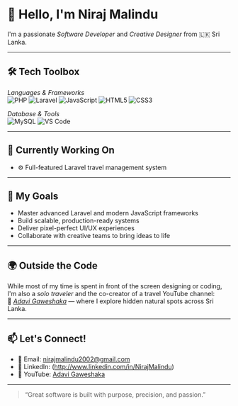# 👋 Hello, I'm Niraj Malindu

I'm a passionate *Software Developer* and *Creative Designer* from 🇱🇰 Sri Lanka.

---

## 🛠 Tech Toolbox

*Languages & Frameworks*  
![PHP](https://img.shields.io/badge/PHP-777BB4?style=flat&logo=php&logoColor=white)
![Laravel](https://img.shields.io/badge/Laravel-FF2D20?style=flat&logo=laravel&logoColor=white)
![JavaScript](https://img.shields.io/badge/JavaScript-F7DF1E?style=flat&logo=javascript&logoColor=black)
![HTML5](https://img.shields.io/badge/HTML5-E34F26?style=flat&logo=html5&logoColor=white)
![CSS3](https://img.shields.io/badge/CSS3-1572B6?style=flat&logo=css3&logoColor=white)


*Database & Tools*  
![MySQL](https://img.shields.io/badge/MySQL-00758F?style=flat&logo=mysql&logoColor=white)
![VS Code](https://img.shields.io/badge/VSCode-007ACC?style=flat&logo=visual-studio-code&logoColor=white)

---

## 🌱 Currently Working On

- ⚙ Full-featured Laravel travel management system  


---

## 🚀 My Goals

- Master advanced Laravel and modern JavaScript frameworks  
- Build scalable, production-ready systems  
- Deliver pixel-perfect UI/UX experiences  
- Collaborate with creative teams to bring ideas to life

---

## 🌍 Outside the Code

While most of my time is spent in front of the screen designing or coding, I'm also a *solo traveler* and the co-creator of a travel YouTube channel:  
🎥 *[Adavi Gaweshaka](http://www.youtube.com/@AdaviGaweshaka)* — where I explore hidden natural spots across Sri Lanka.

---

## 📫 Let's Connect!

- 📧 Email: nirajmalindu2002@gmail.com  
- 🔗 LinkedIn: (http://www.linkedin.com/in/NirajMalindu)  
- 🎥 YouTube: [Adavi Gaweshaka](http://www.youtube.com/@AdaviGaweshaka%E0%B6%85%E0%B6%A9%E0%B7%80%E0%B7%92%E0%B6%9C%E0%B7%80%E0%B7%9A%E0%B7%81%E0%B6%9A)

---

> “Great software is built with purpose, precision, and passion.”
